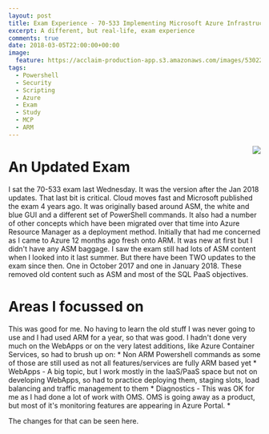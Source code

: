 ```yaml
---
layout: post
title: Exam Experience - 70-533 Implementing Microsoft Azure Infrastructure Solutions - (Post Jan 2018 Updates)
excerpt: A different, but real-life, exam experience
comments: true
date: 2018-03-05T22:00:00+00:00
image:
  feature: https://acclaim-production-app.s3.amazonaws.com/images/53022c34-15ad-4f64-a50f-2b76798f2df0/Microsoft_Exam533.png
tags: 
  - Powershell
  - Security
  - Scripting
  - Azure
  - Exam
  - Study
  - MCP
  - ARM
---
```

<img style="float: right;" src="https://acclaim-production-app.s3.amazonaws.com/images/53022c34-15ad-4f64-a50f-2b76798f2df0/Microsoft_Exam533.png">

<H1> An Updated Exam</H1>
I sat the 70-533 exam last Wednesday. It was the version after the Jan 2018 updates.  
That last bit is critical. Cloud moves fast and Microsoft published the exam 4 years ago. It was originally based around ASM, the white and blue GUI and a different set of PowerShell commands.  
It also had a number of other concepts which have been migrated over that time into Azure Resource Manager as a deployment method.  
Initially that had me concerned as I came to Azure 12 months ago fresh onto ARM. It was new at first but I didn't have any ASM baggage. 
I saw the exam still had lots of ASM content when I looked into it last summer.  But there have been TWO updates to the exam since then.
One in October 2017 and one in January 2018.  These removed old content such as ASM and most of the SQL PaaS objectives.  

<H1>Areas I focussed on</H1>
This was good for me.  No having to learn the old stuff I was never going to use and I had used ARM for a year, so that was good.  
I hadn't done very much on the WebApps or on the very latest additions, like Azure Container Services, so had to brush up on:
* Non ARM Powershell commands as some of those are still used as not all features/services are fully ARM based yet
* WebApps - A big topic, but I work mostly in the IaaS/PaaS space but not on developing WebApps, so had to practice deploying them, staging slots, load balancing and traffic management to them
* Diagnostics - This was OK for me as I had done a lot of work with OMS.  OMS is going away as a product, but most of it's monitoring features are appearing in Azure Portal.
* 


The changes for that can be seen here.

